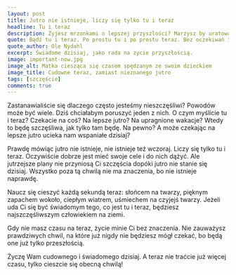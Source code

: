 ```yaml
---
layout: post
title: Jutro nie istnieje, liczy się tylko tu i teraz
headline: Tu i teraz
description: Żyjesz mrzonkami o lepszej przyszlości? Marzysz by uratował Cię rycerz na białym koniu? Zamiast czekać na lepsze jutro ciesz się dniem dzisiejszym.
quote: Bądź tu i teraz. Po prostu tu i po prostu teraz. Bez oczekiwań i bez obaw, bez jutra i bez wczoraj, bez utrzymywania i bez odpychania. Z pełną przytomnością – tu i teraz.
quote_author: Ole Nydahl
excerpt: Świadome dzisiaj, jako rada na życie przyszłością.
image: important-now.jpg
image_alt: Matka ciesząca się czasem spędzanym ze swoim dzieckiem
image_title: Cudowne teraz, zamiast nieznanego jutro
tags: [szczęście]
comments: true
---
```


Zastanawialiście się dlaczego często jesteśmy nieszczęśliwi? Powodów może być wiele. Dziś chciałabym poruszyć jeden z nich. O czym myślicie tu i teraz? Czekacie na coś? Na lepsze jutro? Na upragnione wakacje? Wtedy to będę szczęśliwa, jak tylko tam będę. Na pewno? A może czekając na lepsze jutro ucieka nam wspaniałe dzisiaj?

<!--break-->

Prawdę mówiąc jutro nie istnieje, nie istnieje też wczoraj. Liczy się tylko tu i teraz. Oczywiście dobrze jest mieć swoje cele i do nich dążyć. Ale jutrzejsze plany nie przyniosą Ci szczęścia dopóki jutro nie stanie się dzisiaj. Wszystko poza tą chwilą nie ma znaczenia, bo nie istnieje naprawdę.

Naucz się cieszyć każdą sekundą teraz: słońcem na twarzy, pięknym zapachem wokoło, ciepłym wiatrem, uśmiechem na czyjejś twarzy. Jeżeli uda Ci się być świadomym tego, co jest tu i teraz, będziesz najszczęśliwszym człowiekiem na ziemi.

Gdy nie masz czasu na teraz, życie minie Ci bez znaczenia. Nie zauważysz prawdziwych chwil, na które już nigdy nie będziesz mógł czekać, bo będą one już tylko przeszłością.

Życzę Wam cudownego i świadomego dzisiaj. A teraz nie traćcie już więcej czasu, tylko cieszcie się obecną chwilą!
